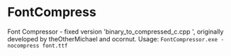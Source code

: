 # FontCompress
Font Compressor - fixed version 'binary_to_compressed_c.cpp ', originally developed by theOtherMichael and ocornut. 
Usage: ```FontCompressor.exe -nocompress font.ttf```
